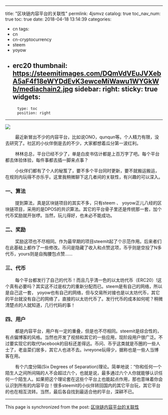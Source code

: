 
---
title: "区块链内容平台的关联性"
permlink: 4jsmvz
catalog: true
toc_nav_num: true
toc: true
date: 2018-04-18 13:14:39
categories:
- cn
tags:
- cn
- cn-cryptocurrency
- steem
- yoyow
- erc20
thumbnail: https://steemitimages.com/DQmVdVEuJVXebA5aF4f18eWYDdEvK3ewceMiWawu1WYGkWb/mediachain2.jpg
sidebar:
    right:
        sticky: true
widgets:
    -
        type: toc
        position: right
---


![](https://steemitimages.com/DQmVdVEuJVXebA5aF4f18eWYDdEvK3ewceMiWawu1WYGkWb/mediachain2.jpg)

&nbsp;&nbsp;&nbsp;&nbsp;&nbsp;&nbsp;&nbsp;&nbsp;最近新冒出不少的内容平台，比如说ONO，qunqun等。个人精力有限，没去研究了。社区的小伙伴倒是去的不少，大家都想着瓜分第一波红利。

&nbsp;&nbsp;&nbsp;&nbsp;&nbsp;&nbsp;&nbsp;&nbsp;林林总总，平台已经不少了，单是白皮书估计都是上百万字了吧。每个平台都去体验体验，每件事都去插一脚来点事？

&nbsp;&nbsp;&nbsp;&nbsp;&nbsp;&nbsp;&nbsp;&nbsp;小伙伴们都有了个人的秘笈了，要不多个平台同时更新，要不就搬运搬运，在规则内玩得不亦乐乎。这里我稍微聊下这几者间的关联性，有兴趣的可以深入。

### 一、算法
&nbsp;&nbsp;&nbsp;&nbsp;&nbsp;&nbsp;&nbsp;&nbsp;提到算法，真是区块链项目的其实不多，只有steem 、 yoyow正儿八经的区块链项目，采用的是DPOS的共识算法。其它的平台骨子里还是传统那一套，加个代币奖励就开张啰。当然，玩儿得好，也未必不能成功。

### 二、奖励
&nbsp;&nbsp;&nbsp;&nbsp;&nbsp;&nbsp;&nbsp;&nbsp;奖励这项也不尽相同。作为最早期的项目steemit起了个示范作用。后来者们在此基础上都作了一些修改。币问是隐藏了收入和点赞这项，币乎则是空投了N多代币，yours则是自掏腰包点赞......

### 三、代币
&nbsp;&nbsp;&nbsp;&nbsp;&nbsp;&nbsp;&nbsp;&nbsp;每个平台都发行了自己的代币！而且几乎清一色的以太坊代币（ERC20）!这个真有必要吗？其实这不过是权力的重新分配而已。steem是有自己的网络，所以是自己这一套， yoyow也有自己的网络，但与交易所对接也是以太坊代币，其它的平台就没有自己的网络了，直接的以太坊代币了。发行代币的成本如何呢？稍微清楚点的人就知道，几行代码的事！

### 四、用户
&nbsp;&nbsp;&nbsp;&nbsp;&nbsp;&nbsp;&nbsp;&nbsp;都是内容平台，用户有一定的重叠，但是也不尽相同。steemit是综合性的，有点偏博客的风格。当然也开发了视频和其它的一些应用，现阶段用户很广泛。不过要实现它的取代facebook的目标还差得远。币问、币乎这类就是币圈的一些人士了，老韭菜们居多，其它人也进不去。ivreyone玩得少，据称也是一些人当博客在用。

&nbsp;&nbsp;&nbsp;&nbsp;&nbsp;&nbsp;&nbsp;&nbsp;有个六度分隔(Six Degrees of Separation)理论。简单地说：“你和任何一个陌生人之间所间隔的人不会超过六个，也就是说，最多通过六个人你就能够认识任何一个陌生人。如果把这个理论套在这些个平台上也能起点作用，那也意味着你会认识到所有的内容平台！很多steemit的小伙伴转回国内的其它平台玩，其它平台的也在相互流转。当然，最后各自找到最适合他的平台，深耕不已。

- - -

This page is synchronized from the post: [区块链内容平台的关联性](https://steemit.com/@lemooljiang/4jsmvz)

